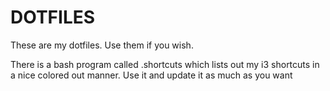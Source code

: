 # DOTFILES

These are my dotfiles. Use them if you wish.

There is a bash program called .shortcuts which lists out my i3 shortcuts in a nice colored out manner. Use it and update it as much as you want
